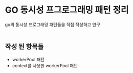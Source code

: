 GO 동시성 프그로그래밍 패턴 정리
========================
go의 동시성 프로그래밍 패턴들을 직접 작성하고 연구
<br>
<br>

작성 된 항목들
-----------
- workerPool 패턴
- context를 사용한 workerPool 패턴

